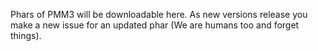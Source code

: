 Phars of PMM3 will be downloadable here. As new versions release you make a new issue for an updated phar (We are humans too and forget things).
